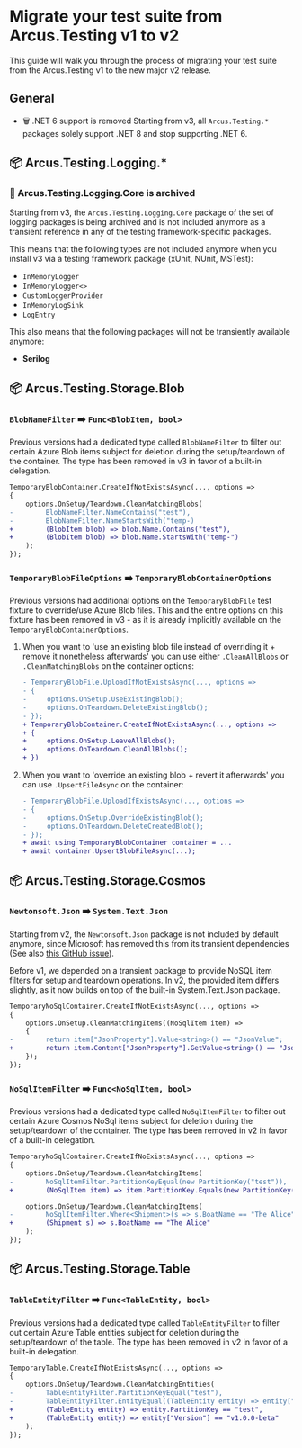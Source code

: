 # Migrate your test suite from Arcus.Testing v1 to v2
This guide will walk you through the process of migrating your test suite from the Arcus.Testing v1 to the new major v2 release.

## General
* 🗑️ .NET 6 support is removed
Starting from v3, all `Arcus.Testing.*` packages solely support .NET 8 and stop supporting .NET 6.

## 📦 Arcus.Testing.Logging.*
### 👋 Arcus.Testing.Logging.Core is archived
Starting from v3, the `Arcus.Testing.Logging.Core` package of the set of logging packages is being archived and is not included anymore as a transient reference in any of the testing framework-specific packages.

This means that the following types are not included anymore when you install v3 via a testing framework package (xUnit, NUnit, MSTest):
* `InMemoryLogger`
* `InMemoryLogger<>`
* `CustomLoggerProvider`
* `InMemoryLogSink`
* `LogEntry`

This also means that the following packages will not be transiently available anymore:
* **Serilog**

## 📦 Arcus.Testing.Storage.Blob
### `BlobNameFilter` ➡️ `Func<BlobItem, bool>`
Previous versions had a dedicated type called `BlobNameFilter` to filter out certain Azure Blob items subject for deletion during the setup/teardown of the container. The type has been removed in v3 in favor of a built-in delegation.

```diff
TemporaryBlobContainer.CreateIfNotExistsAsync(..., options =>
{
    options.OnSetup/Teardown.CleanMatchingBlobs(
-        BlobNameFilter.NameContains("test"),
-        BlobNameFilter.NameStartsWith("temp-)
+        (BlobItem blob) => blob.Name.Contains("test"),
+        (BlobItem blob) => blob.Name.StartsWith("temp-")
    );
});
```

### `TemporaryBlobFileOptions` ➡️ `TemporaryBlobContainerOptions`
Previous versions had additional options on the `TemporaryBlobFile` test fixture to override/use Azure Blob files. This and the entire options on this fixture has been removed in v3 - as it is already implicitly available on the `TemporaryBlobContainerOptions`.

1. When you want to 'use an existing blob file instead of overriding it + remove it nonetheless afterwards' you can use either `.CleanAllBlobs` or `.CleanMatchingBlobs` on the container options:
    ```diff
    - TemporaryBlobFile.UploadIfNotExistsAsync(..., options =>
    - {
    -     options.OnSetup.UseExistingBlob();
    -     options.OnTeardown.DeleteExistingBlob();
    - });
    + TemporaryBlobContainer.CreateIfNotExistsAsync(..., options =>
    + {
    +     options.OnSetup.LeaveAllBlobs();
    +     options.OnTeardown.CleanAllBlobs();
    + })
    ```
2. When you want to 'override an existing blob + revert it afterwards' you can use `.UpsertFileAsync` on the container:
    ```diff
    - TemporaryBlobFile.UploadIfExistsAsync(..., options =>
    - {
    -     options.OnSetup.OverrideExistingBlob();
    -     options.OnTeardown.DeleteCreatedBlob();
    - });
    + await using TemporaryBlobContainer container = ...
    + await container.UpsertBlobFileAsync(...);
    ```

## 📦 Arcus.Testing.Storage.Cosmos
### `Newtonsoft.Json` ➡️ `System.Text.Json`
Starting from v2, the `Newtonsoft.Json` package is not included by default anymore, since Microsoft has removed this from its transient dependencies (See also [this GitHub issue](https://github.com/Azure/azure-cosmos-dotnet-v3/issues/4900)).

Before v1, we depended on a transient package to provide NoSQL item filters for setup and teardown operations. In v2, the provided item differs slightly, as it now builds on top of the built-in System.Text.Json package.

```diff
TemporaryNoSqlContainer.CreateIfNotExistsAsync(..., options =>
{
    options.OnSetup.CleanMatchingItems((NoSqlItem item) =>
    {
-        return item["JsonProperty"].Value<string>() == "JsonValue";
+        return item.Content["JsonProperty"].GetValue<string>() == "JsonValue";
    });
});
```

### `NoSqlItemFilter` ➡️ `Func<NoSqlItem, bool>`
Previous versions had a dedicated type called `NoSqlItemFilter` to filter out certain Azure Cosmos NoSql items subject for deletion during the setup/teardown of the container. The type has been removed in v2 in favor of a built-in delegation.

```diff
TemporaryNoSqlContainer.CreateIfNoExistsAsync(..., options =>
{
    options.OnSetup/Teardown.CleanMatchingItems(
-        NoSqlItemFilter.PartitionKeyEqual(new PartitionKey("test")),
+        (NoSqlItem item) => item.PartitionKey.Equals(new PartitionKey("test")));

    options.OnSetup/Teardown.CleanMatchingItems(
-        NoSqlItemFilter.Where<Shipment>(s => s.BoatName == "The Alice")
+        (Shipment s) => s.BoatName == "The Alice"
    );
});
```

## 📦 Arcus.Testing.Storage.Table
### `TableEntityFilter` ➡️ `Func<TableEntity, bool>`
Previous versions had a dedicated type called `TableEntityFilter` to filter out certain Azure Table entities subject for deletion during the setup/teardown of the table. The type has been removed in v2 in favor of a built-in delegation.

```diff
TemporaryTable.CreateIfNotExistsAsync(..., options =>
{
    options.OnSetup/Teardown.CleanMatchingEntities(
-        TableEntityFilter.PartitionKeyEqual("test"),
-        TableEntityFilter.EntityEqual((TableEntity entity) => entity["Version"] == "v1.0.0-beta")
+        (TableEntity entity) => entity.PartitionKey == "test",
+        (TableEntity entity) => entity["Version"] == "v1.0.0-beta"
    );
});
```